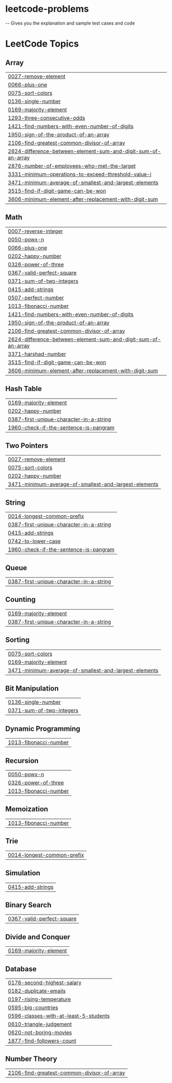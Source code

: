 # leetcode-problems
 -- Gives you the explanation and sample test cases and code

<!---LeetCode Topics Start-->
# LeetCode Topics
## Array
|  |
| ------- |
| [0027-remove-element](https://github.com/saisuryavinay/leetcode-problems/tree/master/0027-remove-element) |
| [0066-plus-one](https://github.com/saisuryavinay/leetcode-problems/tree/master/0066-plus-one) |
| [0075-sort-colors](https://github.com/saisuryavinay/leetcode-problems/tree/master/0075-sort-colors) |
| [0136-single-number](https://github.com/saisuryavinay/leetcode-problems/tree/master/0136-single-number) |
| [0169-majority-element](https://github.com/saisuryavinay/leetcode-problems/tree/master/0169-majority-element) |
| [1293-three-consecutive-odds](https://github.com/saisuryavinay/leetcode-problems/tree/master/1293-three-consecutive-odds) |
| [1421-find-numbers-with-even-number-of-digits](https://github.com/saisuryavinay/leetcode-problems/tree/master/1421-find-numbers-with-even-number-of-digits) |
| [1950-sign-of-the-product-of-an-array](https://github.com/saisuryavinay/leetcode-problems/tree/master/1950-sign-of-the-product-of-an-array) |
| [2106-find-greatest-common-divisor-of-array](https://github.com/saisuryavinay/leetcode-problems/tree/master/2106-find-greatest-common-divisor-of-array) |
| [2624-difference-between-element-sum-and-digit-sum-of-an-array](https://github.com/saisuryavinay/leetcode-problems/tree/master/2624-difference-between-element-sum-and-digit-sum-of-an-array) |
| [2876-number-of-employees-who-met-the-target](https://github.com/saisuryavinay/leetcode-problems/tree/master/2876-number-of-employees-who-met-the-target) |
| [3331-minimum-operations-to-exceed-threshold-value-i](https://github.com/saisuryavinay/leetcode-problems/tree/master/3331-minimum-operations-to-exceed-threshold-value-i) |
| [3471-minimum-average-of-smallest-and-largest-elements](https://github.com/saisuryavinay/leetcode-problems/tree/master/3471-minimum-average-of-smallest-and-largest-elements) |
| [3515-find-if-digit-game-can-be-won](https://github.com/saisuryavinay/leetcode-problems/tree/master/3515-find-if-digit-game-can-be-won) |
| [3606-minimum-element-after-replacement-with-digit-sum](https://github.com/saisuryavinay/leetcode-problems/tree/master/3606-minimum-element-after-replacement-with-digit-sum) |
## Math
|  |
| ------- |
| [0007-reverse-integer](https://github.com/saisuryavinay/leetcode-problems/tree/master/0007-reverse-integer) |
| [0050-powx-n](https://github.com/saisuryavinay/leetcode-problems/tree/master/0050-powx-n) |
| [0066-plus-one](https://github.com/saisuryavinay/leetcode-problems/tree/master/0066-plus-one) |
| [0202-happy-number](https://github.com/saisuryavinay/leetcode-problems/tree/master/0202-happy-number) |
| [0326-power-of-three](https://github.com/saisuryavinay/leetcode-problems/tree/master/0326-power-of-three) |
| [0367-valid-perfect-square](https://github.com/saisuryavinay/leetcode-problems/tree/master/0367-valid-perfect-square) |
| [0371-sum-of-two-integers](https://github.com/saisuryavinay/leetcode-problems/tree/master/0371-sum-of-two-integers) |
| [0415-add-strings](https://github.com/saisuryavinay/leetcode-problems/tree/master/0415-add-strings) |
| [0507-perfect-number](https://github.com/saisuryavinay/leetcode-problems/tree/master/0507-perfect-number) |
| [1013-fibonacci-number](https://github.com/saisuryavinay/leetcode-problems/tree/master/1013-fibonacci-number) |
| [1421-find-numbers-with-even-number-of-digits](https://github.com/saisuryavinay/leetcode-problems/tree/master/1421-find-numbers-with-even-number-of-digits) |
| [1950-sign-of-the-product-of-an-array](https://github.com/saisuryavinay/leetcode-problems/tree/master/1950-sign-of-the-product-of-an-array) |
| [2106-find-greatest-common-divisor-of-array](https://github.com/saisuryavinay/leetcode-problems/tree/master/2106-find-greatest-common-divisor-of-array) |
| [2624-difference-between-element-sum-and-digit-sum-of-an-array](https://github.com/saisuryavinay/leetcode-problems/tree/master/2624-difference-between-element-sum-and-digit-sum-of-an-array) |
| [3371-harshad-number](https://github.com/saisuryavinay/leetcode-problems/tree/master/3371-harshad-number) |
| [3515-find-if-digit-game-can-be-won](https://github.com/saisuryavinay/leetcode-problems/tree/master/3515-find-if-digit-game-can-be-won) |
| [3606-minimum-element-after-replacement-with-digit-sum](https://github.com/saisuryavinay/leetcode-problems/tree/master/3606-minimum-element-after-replacement-with-digit-sum) |
## Hash Table
|  |
| ------- |
| [0169-majority-element](https://github.com/saisuryavinay/leetcode-problems/tree/master/0169-majority-element) |
| [0202-happy-number](https://github.com/saisuryavinay/leetcode-problems/tree/master/0202-happy-number) |
| [0387-first-unique-character-in-a-string](https://github.com/saisuryavinay/leetcode-problems/tree/master/0387-first-unique-character-in-a-string) |
| [1960-check-if-the-sentence-is-pangram](https://github.com/saisuryavinay/leetcode-problems/tree/master/1960-check-if-the-sentence-is-pangram) |
## Two Pointers
|  |
| ------- |
| [0027-remove-element](https://github.com/saisuryavinay/leetcode-problems/tree/master/0027-remove-element) |
| [0075-sort-colors](https://github.com/saisuryavinay/leetcode-problems/tree/master/0075-sort-colors) |
| [0202-happy-number](https://github.com/saisuryavinay/leetcode-problems/tree/master/0202-happy-number) |
| [3471-minimum-average-of-smallest-and-largest-elements](https://github.com/saisuryavinay/leetcode-problems/tree/master/3471-minimum-average-of-smallest-and-largest-elements) |
## String
|  |
| ------- |
| [0014-longest-common-prefix](https://github.com/saisuryavinay/leetcode-problems/tree/master/0014-longest-common-prefix) |
| [0387-first-unique-character-in-a-string](https://github.com/saisuryavinay/leetcode-problems/tree/master/0387-first-unique-character-in-a-string) |
| [0415-add-strings](https://github.com/saisuryavinay/leetcode-problems/tree/master/0415-add-strings) |
| [0742-to-lower-case](https://github.com/saisuryavinay/leetcode-problems/tree/master/0742-to-lower-case) |
| [1960-check-if-the-sentence-is-pangram](https://github.com/saisuryavinay/leetcode-problems/tree/master/1960-check-if-the-sentence-is-pangram) |
## Queue
|  |
| ------- |
| [0387-first-unique-character-in-a-string](https://github.com/saisuryavinay/leetcode-problems/tree/master/0387-first-unique-character-in-a-string) |
## Counting
|  |
| ------- |
| [0169-majority-element](https://github.com/saisuryavinay/leetcode-problems/tree/master/0169-majority-element) |
| [0387-first-unique-character-in-a-string](https://github.com/saisuryavinay/leetcode-problems/tree/master/0387-first-unique-character-in-a-string) |
## Sorting
|  |
| ------- |
| [0075-sort-colors](https://github.com/saisuryavinay/leetcode-problems/tree/master/0075-sort-colors) |
| [0169-majority-element](https://github.com/saisuryavinay/leetcode-problems/tree/master/0169-majority-element) |
| [3471-minimum-average-of-smallest-and-largest-elements](https://github.com/saisuryavinay/leetcode-problems/tree/master/3471-minimum-average-of-smallest-and-largest-elements) |
## Bit Manipulation
|  |
| ------- |
| [0136-single-number](https://github.com/saisuryavinay/leetcode-problems/tree/master/0136-single-number) |
| [0371-sum-of-two-integers](https://github.com/saisuryavinay/leetcode-problems/tree/master/0371-sum-of-two-integers) |
## Dynamic Programming
|  |
| ------- |
| [1013-fibonacci-number](https://github.com/saisuryavinay/leetcode-problems/tree/master/1013-fibonacci-number) |
## Recursion
|  |
| ------- |
| [0050-powx-n](https://github.com/saisuryavinay/leetcode-problems/tree/master/0050-powx-n) |
| [0326-power-of-three](https://github.com/saisuryavinay/leetcode-problems/tree/master/0326-power-of-three) |
| [1013-fibonacci-number](https://github.com/saisuryavinay/leetcode-problems/tree/master/1013-fibonacci-number) |
## Memoization
|  |
| ------- |
| [1013-fibonacci-number](https://github.com/saisuryavinay/leetcode-problems/tree/master/1013-fibonacci-number) |
## Trie
|  |
| ------- |
| [0014-longest-common-prefix](https://github.com/saisuryavinay/leetcode-problems/tree/master/0014-longest-common-prefix) |
## Simulation
|  |
| ------- |
| [0415-add-strings](https://github.com/saisuryavinay/leetcode-problems/tree/master/0415-add-strings) |
## Binary Search
|  |
| ------- |
| [0367-valid-perfect-square](https://github.com/saisuryavinay/leetcode-problems/tree/master/0367-valid-perfect-square) |
## Divide and Conquer
|  |
| ------- |
| [0169-majority-element](https://github.com/saisuryavinay/leetcode-problems/tree/master/0169-majority-element) |
## Database
|  |
| ------- |
| [0176-second-highest-salary](https://github.com/saisuryavinay/leetcode-problems/tree/master/0176-second-highest-salary) |
| [0182-duplicate-emails](https://github.com/saisuryavinay/leetcode-problems/tree/master/0182-duplicate-emails) |
| [0197-rising-temperature](https://github.com/saisuryavinay/leetcode-problems/tree/master/0197-rising-temperature) |
| [0595-big-countries](https://github.com/saisuryavinay/leetcode-problems/tree/master/0595-big-countries) |
| [0596-classes-with-at-least-5-students](https://github.com/saisuryavinay/leetcode-problems/tree/master/0596-classes-with-at-least-5-students) |
| [0610-triangle-judgement](https://github.com/saisuryavinay/leetcode-problems/tree/master/0610-triangle-judgement) |
| [0620-not-boring-movies](https://github.com/saisuryavinay/leetcode-problems/tree/master/0620-not-boring-movies) |
| [1877-find-followers-count](https://github.com/saisuryavinay/leetcode-problems/tree/master/1877-find-followers-count) |
## Number Theory
|  |
| ------- |
| [2106-find-greatest-common-divisor-of-array](https://github.com/saisuryavinay/leetcode-problems/tree/master/2106-find-greatest-common-divisor-of-array) |
<!---LeetCode Topics End-->
